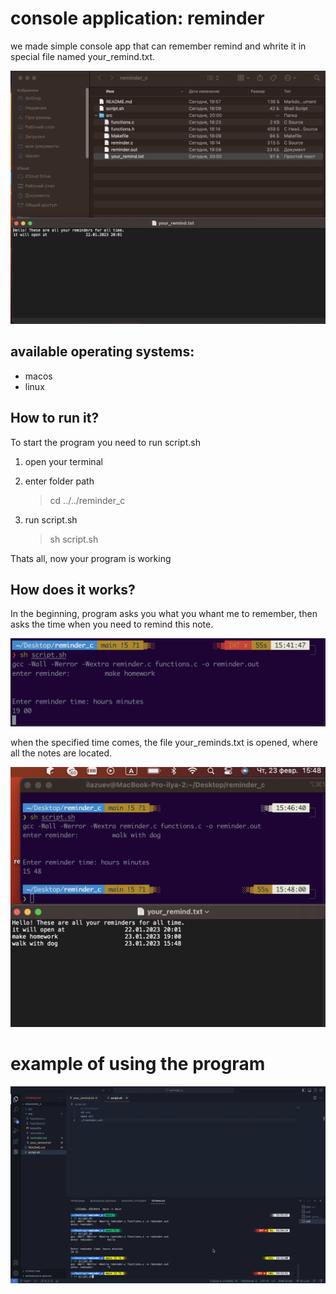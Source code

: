 # console application: reminder

we made simple console app that can remember remind and whrite it in special file named your_remind.txt.

![files](pic/files.png)

## available operating systems:
- macos
- linux


## How to run it?
To start the program you need to run script.sh
1. open your terminal
2. enter folder path
    >cd ../../reminder_c

3. run script.sh
    >sh script.sh

Thats all, now your program is working

## How does it works?

In the beginning, program asks you what you whant me to remember, then asks the time when you need to remind this note.

![sample](pic/sample.png)

when the specified time comes, the file your_reminds.txt is opened, where all the notes are located.

![your_input.txt](pic/your_remind.png)

# example of using the program
![example](gif/example.gif)